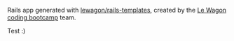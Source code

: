 Rails app generated with [lewagon/rails-templates](https://github.com/lewagon/rails-templates), created by the [Le Wagon coding bootcamp](https://www.lewagon.com) team.

Test :)
